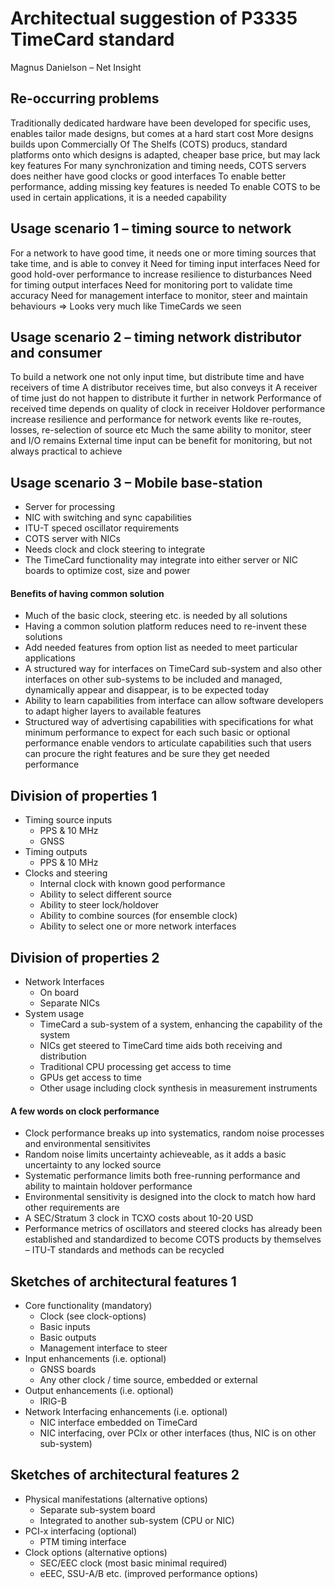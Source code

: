 # Architectual suggestion of P3335 TimeCard standard

Magnus Danielson – Net Insight

## Re-occurring problems

Traditionally dedicated hardware have been developed for specific uses, enables tailor made designs, but comes at a hard start cost
More designs builds upon Commercially Of The Shelfs (COTS) producs, standard platforms onto which designs is adapted, cheaper base price, but may lack key features
For many synchronization and timing needs, COTS servers does neither have good clocks or good interfaces
To enable better performance, adding missing key features is needed
To enable COTS to be used in certain applications, it is a needed capability

## Usage scenario 1 – timing source to network

For a network to have good time, it needs one or more timing sources that take time, and is able to convey it
Need for timing input interfaces
Need for good hold-over performance to increase resilience to disturbances
Need for timing output interfaces
Need for monitoring port to validate time accuracy
Need for management interface to monitor, steer and maintain behaviours
=> Looks very much like TimeCards we seen

## Usage scenario 2 – timing network distributor and consumer

To build a network one not only input time, but distribute time and have receivers of time
A distributor receives time, but also conveys it
A receiver of time just do not happen to distribute it further in network
Performance of received time depends on quality of clock in receiver
Holdover performance increase resilience and performance for network events like re-routes, losses, re-selection of source etc
Much the same ability to monitor, steer and I/O remains
External time input can be benefit for monitoring, but not always practical to achieve

## Usage scenario 3 – Mobile base-station

- Server for processing
- NIC with switching and sync capabilities
- ITU-T speced oscillator requirements
- COTS server with NICs
- Needs clock and clock steering to integrate
- The TimeCard functionality may integrate into either server or NIC boards to optimize cost, size and power

#### Benefits of having common solution

- Much of the basic clock, steering etc. is needed by all solutions
- Having a common solution platform reduces need to re-invent these solutions
- Add needed features from option list as needed to meet particular applications
- A structured way for interfaces on TimeCard sub-system and also other interfaces on other sub-systems to be included and managed, dynamically appear and disappear, is to be expected today
- Ability to learn capabilities from interface can allow software developers to adapt higher layers to available features
- Structured way of advertising capabilities with specifications for what minimum performance to expect for each such basic or optional performance enable vendors to articulate capabilities such that users can procure the right features and be sure they get needed performance

## Division of properties 1

- Timing source inputs
  - PPS & 10 MHz
  - GNSS
- Timing outputs
  - PPS & 10 MHz
- Clocks and steering
  - Internal clock with known good performance
  - Ability to select different source
  - Ability to steer lock/holdover
  - Ability to combine sources (for ensemble clock)
  - Ability to select one or more network interfaces

## Division of properties 2

- Network Interfaces
  - On board
  - Separate NICs
- System usage
  - TimeCard a sub-system of a system, enhancing the capability of the system
  - NICs get steered to TimeCard time aids both receiving and distribution
  - Traditional CPU processing get access to time
  - GPUs get access to time
  - Other usage including clock synthesis in measurement instruments

#### A few words on clock performance

- Clock performance breaks up into systematics, random noise processes and environmental sensitivites
- Random noise limits uncertainty achieveable, as it adds a basic uncertainty to any locked source
- Systematic performance limits both free-running performance and ability to maintain holdover performance
- Environmental sensitivity is designed into the clock to match how hard other requirements are
- A SEC/Stratum 3 clock in TCXO costs about 10-20 USD
- Performance metrics of oscillators and steered clocks has already been established and standardized to become COTS products by themselves – ITU-T standards and methods can be recycled

## Sketches of architectural features 1

- Core functionality (mandatory)
  - Clock (see clock-options)
  - Basic inputs
  - Basic outputs
  - Management interface to steer
- Input enhancements (i.e. optional)
  - GNSS boards
  - Any other clock / time source, embedded or external
- Output enhancements (i.e. optional)
  - IRIG-B
- Network Interfacing enhancements (i.e. optional)
  - NIC interface embedded on TimeCard
  - NIC interfacing, over PCIx or other interfaces (thus, NIC is on other sub-system)

## Sketches of architectural features 2

- Physical manifestations (alternative options)
  - Separate sub-system board
  - Integrated to another sub-system (CPU or NIC)
- PCI-x interfacing (optional)
  - PTM timing interface
- Clock options (alternative options)
  - SEC/EEC clock (most basic minimal required)
  - eEEC, SSU-A/B etc. (improved performance options)